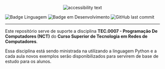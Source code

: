 <p align="center">
  <img src="https://user-images.githubusercontent.com/23036697/179610525-9ee37437-9302-4681-a5e7-7ce84cd6776a.png" alt="accessibility text">
</p>

![Badge Linguagem](http://img.shields.io/static/v1?label=LINGUAGEM&message=PYTHON&color=informational&style=plastic)
![Badge em Desenvolvimento](http://img.shields.io/static/v1?label=STATUS&message=EM%20DESENVOLVIMENTO&color=yellowgreen&style=plastic)
![GitHub last commit](https://img.shields.io/github/last-commit/IFRN-ExampleClasses/2023.1-ProgComp?label=%C3%9ALTIMA%20ATUALIZA%C3%87%C3%83O&style=plastic)
<hr/>


<p>Este repositório serve de suporte a disciplina <b>TEC.0007 - Programação De Computadores (NCT)</b> do <b>Curso Superior de Tecnologia em Redes de Computadores</b>. 

<p>Essa disciplina está sendo ministrada na utilizando a linguagem Python e a cada aula novos exemplos serão disponibilizados para servirem de base de estudo para os alunos.</p>
